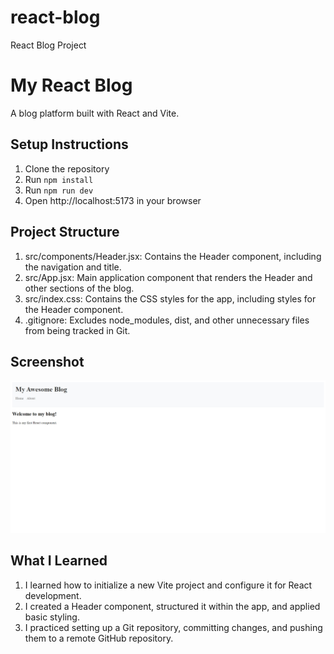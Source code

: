 # react-blog
React Blog Project

# My React Blog
A blog platform built with React and Vite.

## Setup Instructions
1. Clone the repository
2. Run `npm install`
3. Run `npm run dev`
4. Open http://localhost:5173 in your browser

## Project Structure
1. src/components/Header.jsx: Contains the Header component, including the navigation and title.
2. src/App.jsx: Main application component that renders the Header and other sections of the blog.
3. src/index.css: Contains the CSS styles for the app, including styles for the Header component.
4. .gitignore: Excludes node_modules, dist, and other unnecessary files from being tracked in Git.

## Screenshot
![assignment 0](image.png)

## What I Learned
1. I learned how to initialize a new Vite project and configure it for React development.
2. I created a Header component, structured it within the app, and applied basic styling.
3. I practiced setting up a Git repository, committing changes, and pushing them to a remote GitHub repository.